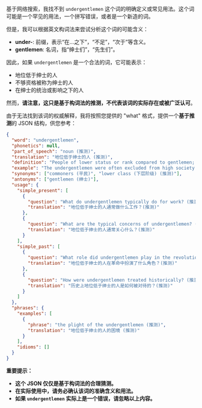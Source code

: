 基于网络搜索，我找不到 `undergentlemen` 这个词的明确定义或常见用法。这个词可能是一个罕见的用法，一个拼写错误，或者是一个新造的词。

但是，我可以根据英文构词法来尝试分析这个词的可能含义：

*   **under-**: 前缀，表示“在...之下”，“不足”，“次于”等含义。
*   **gentlemen**: 名词，指“绅士们”，“先生们”。

因此，如果 `undergentlemen` 是一个合法的词，它可能表示：

*   地位低于绅士的人
*   不够资格被称为绅士的人
*   在绅士的统治或影响之下的人

然而，**请注意，这只是基于构词法的推测，不代表该词的实际存在或被广泛认可**。

由于无法找到该词的权威解释，我将按照您提供的 "what" 格式，提供一个**基于推测**的 JSON 结构，供您参考：

```json
{
  "word": "undergentlemen",
  "phonetics": null,
  "part_of_speech": "noun (推测)",
  "translation": "地位低于绅士的人 (推测)",
  "definition": "People of lower status or rank compared to gentlemen; those who do not fully meet the criteria of being a gentleman (推测).",
  "example": "The undergentlemen were often excluded from high society gatherings (推测).",
  "synonyms": ["commoners (平民)", "lower class (下层阶级) (推测)"],
  "antonyms": ["gentlemen (绅士)"],
  "usage": {
    "simple_present": [
      {
        "question": "What do undergentlemen typically do for work? (推测)",
        "translation": "地位低于绅士的人通常做什么工作？(推测)"
      },
      {
        "question": "What are the typical concerns of undergentlemen? (推测)",
        "translation": "地位低于绅士的人通常关心什么？(推测)"
      }
    ],
    "simple_past": [
      {
        "question": "What role did undergentlemen play in the revolution? (推测)",
        "translation": "地位低于绅士的人在革命中扮演了什么角色？(推测)"
      },
      {
        "question": "How were undergentlemen treated historically? (推测)",
        "translation": "历史上地位低于绅士的人是如何被对待的？(推测)"
      }
    ]
  },
  "phrases": {
    "examples": [
      {
        "phrase": "the plight of the undergentlemen (推测)",
        "translation": "地位低于绅士的人的困境 (推测)"
      }
    ],
    "idioms": []
  }
}
```

**重要提示：**

*   **这个 JSON 仅仅是基于构词法的合理猜测。**
*   **在实际使用中，请务必确认该词的准确含义和用法。**
*   **如果 `undergentlemen` 实际上是一个错误，请忽略以上内容。**
 
